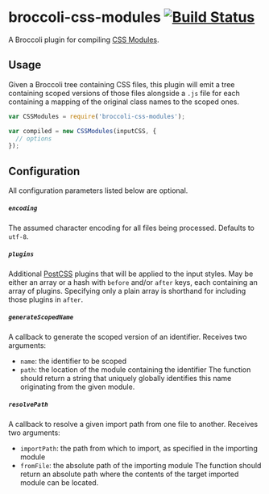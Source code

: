 # broccoli-css-modules [![Build Status](https://travis-ci.org/salsify/broccoli-css-modules.svg?branch=master)](https://travis-ci.org/salsify/broccoli-css-modules)
A Broccoli plugin for compiling [CSS Modules](https://github.com/css-modules/css-modules).

## Usage

Given a Broccoli tree containing CSS files, this plugin will emit a tree containing scoped versions of those files alongside a `.js` file for each containing a mapping of the original class names to the scoped ones.

```js
var CSSModules = require('broccoli-css-modules');

var compiled = new CSSModules(inputCSS, {
  // options
});
```

## Configuration

All configuration parameters listed below are optional.

##### `encoding`
The assumed character encoding for all files being processed. Defaults to `utf-8`.

##### `plugins`
Additional [PostCSS](https://github.com/postcss/postcss) plugins that will be applied to the input styles. May be either
an array or a hash with `before` and/or `after` keys, each containing an array of plugins.
Specifying only a plain array is shorthand for including those plugins in `after`.

##### `generateScopedName`
A callback to generate the scoped version of an identifier. Receives two arguments:
 - `name`: the identifier to be scoped
 - `path`: the location of the module containing the identifier
The function should return a string that uniquely globally identifies this name originating from the given module.

##### `resolvePath`
A callback to resolve a given import path from one file to another. Receives two arguments:
 - `importPath`: the path from which to import, as specified in the importing module
 - `fromFile`: the absolute path of the importing module
The function should return an absolute path where the contents of the target imported module can be located.
